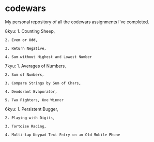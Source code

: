 # codewars
My personal repository of all the codewars assignments I've completed.

8kyu:	1. Counting Sheep, 

	2. Even or Odd, 

	3. Return Negative, 

	4. Sum without Highest and Lowest Number

7kyu:	1. Averages of Numbers, 

	2. Sum of Numbers, 

	3. Compare Strings by Sum of Chars, 

	4. Deodorant Evaporator, 

	5. Two Fighters, One Winner

6kyu:	1. Persistent Bugger, 

	2. Playing with Digits, 

	3. Tortoise Racing, 

	4. Multi-tap Keypad Text Entry on an Old Mobile Phone
